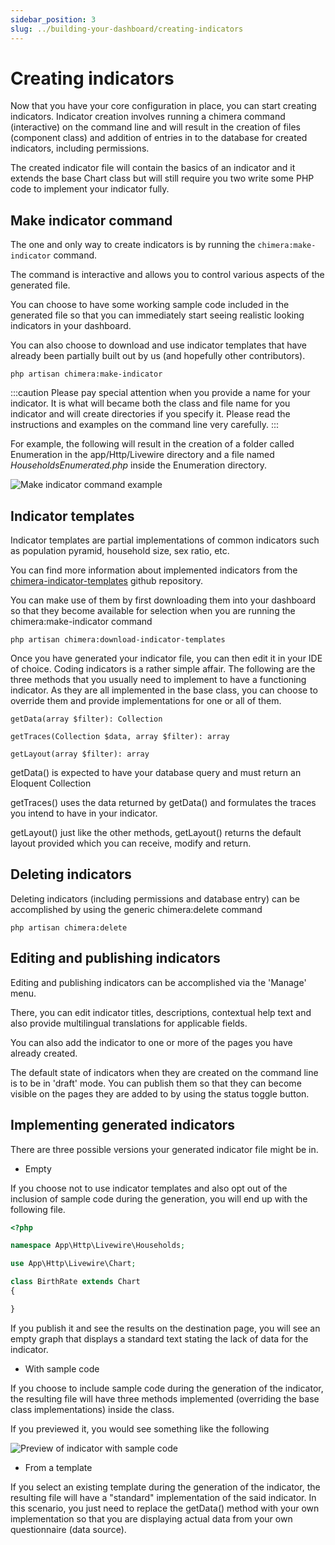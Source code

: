 ```yaml
---
sidebar_position: 3
slug: ../building-your-dashboard/creating-indicators
---
```


# Creating indicators

Now that you have your core configuration in place, you can start creating indicators. Indicator creation involves running a chimera command (interactive) on the command line and will result in the creation of files (component class) and addition of entries in to the database for created indicators, including permissions.

The created indicator file will contain the basics of an indicator and it extends the base Chart class but will still require you two write some PHP code to implement your indicator fully.

## Make indicator command
The one and only way to create indicators is by running the `chimera:make-indicator` command.

The command is interactive and allows you to control various aspects of the generated file.

You can choose to have some working sample code included in the generated file so that you can immediately start seeing realistic looking indicators in your dashboard. 

You can also choose to download and use indicator templates that have already been partially built out by us (and hopefully other contributors).

```
php artisan chimera:make-indicator
```

:::caution
Please pay special attention when you provide a name for your indicator. It is what will became both the class and file name for you indicator and will create directories if you specify it.
Please read the instructions and examples on the command line very carefully.
:::

For example, the following will result in the creation of a folder called Enumeration in the <span className='text--danger text--light'>app/Http/Livewire</span> directory and a file named *HouseholdsEnumerated.php* inside the Enumeration directory.

![Make indicator command example](/img/developer/building-your-dashboard/make-indicator-command.png)

## Indicator templates
Indicator templates are partial implementations of common indicators such as population pyramid, household size, sex ratio, etc.

You can find more information about implemented indicators from the [chimera-indicator-templates](https://github.com/tech-acs/chimera-indicator-templates) github repository.

You can make use of them by first downloading them into your dashboard so that they become available for selection when you are running the chimera:make-indicator command

```
php artisan chimera:download-indicator-templates
```

Once you have generated your indicator file, you can then edit it in your IDE of choice. Coding indicators is a rather simple affair.
The following are the three methods that you usually need to implement to have a functioning indicator. As they are all implemented in the base class, you can choose to override them and provide implementations for one or all of them.

```
getData(array $filter): Collection

getTraces(Collection $data, array $filter): array

getLayout(array $filter): array
```

getData() is expected to have your database query and must return an Eloquent Collection

getTraces() uses the data returned by getData() and formulates the traces you intend to have in your indicator.

getLayout() just like the other methods, getLayout() returns the default layout provided which you can receive, modify and return.

## Deleting indicators
Deleting indicators (including permissions and database entry) can be accomplished by using the generic chimera:delete command

```
php artisan chimera:delete
```

## Editing and publishing indicators
Editing and publishing indicators can be accomplished via the 'Manage' menu.

There, you can edit indicator titles, descriptions, contextual help text and also provide multilingual translations for applicable fields.

You can also add the indicator to one or more of the pages you have already created. 

The default state of indicators when they are created on the command line is to be in 'draft' mode. You can publish them so that they can become visible on the pages they are added to by using the status toggle button.

## Implementing generated indicators
There are three possible versions your generated indicator file might be in.

- Empty

If you choose not to use indicator templates and also opt out of the inclusion of sample code during the generation, you will end up with the following file. 

```php
<?php

namespace App\Http\Livewire\Households;

use App\Http\Livewire\Chart;

class BirthRate extends Chart
{

}

```
If you publish it and see the results on the destination page, you will see an empty graph that displays a standard text stating the lack of data for the indicator.

- With sample code

If you choose to include sample code during the generation of the indicator, the resulting file will have three methods implemented (overriding the base class implementations) inside the class. 

If you previewed it, you would see something like the following

![Preview of indicator with sample code](/img/developer/building-your-dashboard/preview-of-indicator-with-sample-code.png)

- From a template

If you select an existing template during the generation of the indicator, the resulting file will have a "standard" implementation of the said indicator. In this scenario, you just need to replace the getData() method with your own implementation so that you are displaying actual data from your own questionnaire (data source).